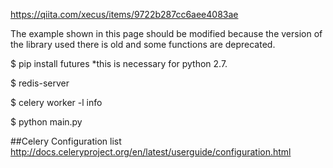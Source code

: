 https://qiita.com/xecus/items/9722b287cc6aee4083ae

The example shown in this page should be modified because the version of the library used there is old and some functions are deprecated.

$ pip install futures
*this is necessary for python 2.7.

$ redis-server

$ celery worker -l info

$ python main.py


##Celery Configuration list
http://docs.celeryproject.org/en/latest/userguide/configuration.html
